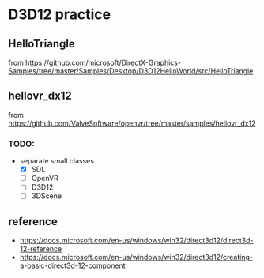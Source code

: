 # D3D12 practice

## HelloTriangle

from https://github.com/microsoft/DirectX-Graphics-Samples/tree/master/Samples/Desktop/D3D12HelloWorld/src/HelloTriangle

## hellovr_dx12

from https://github.com/ValveSoftware/openvr/tree/master/samples/hellovr_dx12

### TODO:

* separate small classes
    * [X] SDL
    * [ ] OpenVR
    * [ ] D3D12
    * [ ] 3DScene

## reference

* https://docs.microsoft.com/en-us/windows/win32/direct3d12/direct3d-12-reference
* https://docs.microsoft.com/en-us/windows/win32/direct3d12/creating-a-basic-direct3d-12-component
